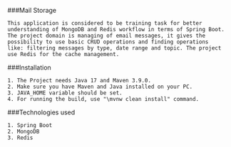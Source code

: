 ###Mail Storage

    This application is considered to be training task for better understanding of MongoDB and Redis workflow in terms of Spring Boot.
    The project domain is managing of email messages, it gives the possibility to use basic CRUD operations and finding operations
    like: filtering messages by type, date range and topic. The project use Redis for the cache management.

###Installation

    1. The Project needs Java 17 and Maven 3.9.0.
    2. Make sure you have Maven and Java installed on your PC.
    3. JAVA_HOME variable should be set.
    4. For running the build, use "\mvnw clean install" command.

###Technologies used
    
    1. Spring Boot
    2. MongoDB
    3. Redis